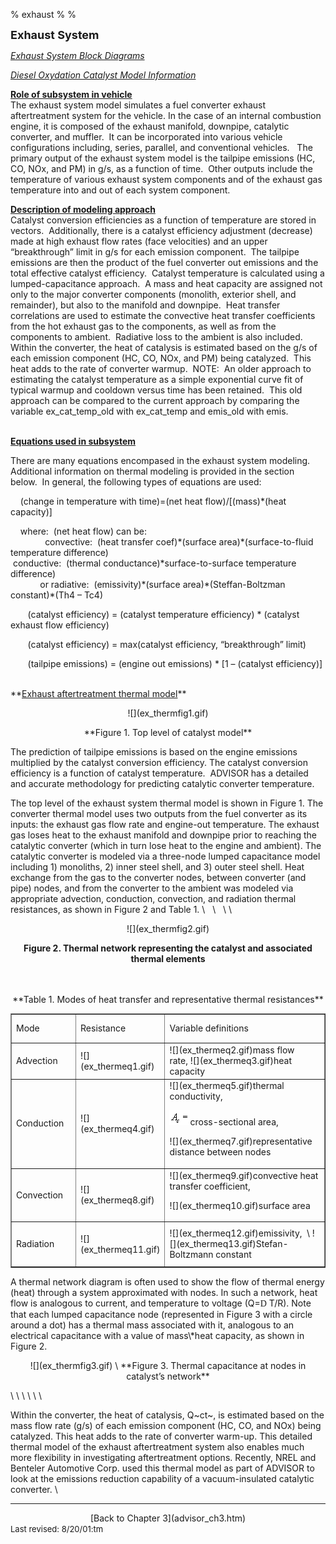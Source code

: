 % exhaust
% 
% 

**<font size="+1">Exhaust System</font>**

*[Exhaust System Block Diagrams](ex.gif)*

*[Diesel Oxydation Catalyst Model Information](emis_ornl.htm)*

**<u>Role of subsystem in vehicle</u>** \
The exhaust system model simulates a fuel converter exhaust
aftertreatment system for the vehicle. In the case of an internal
combustion engine, it is composed of the exhaust manifold, downpipe,
catalytic converter, and muffler.  It can be incorporated into various
vehicle configurations including, series, parallel, and conventional
vehicles.   The primary output of the exhaust system model is the
tailpipe emissions (HC, CO, NOx, and PM) in g/s, as a function of time. 
Other outputs include the temperature of various exhaust system
components and of the exhaust gas temperature into and out of each
system component.

**<u>Description of modeling approach</u>** \
Catalyst conversion efficiencies as a function of temperature are stored
in vectors.  Additionally, there is a catalyst efficiency adjustment
(decrease) made at high exhaust flow rates (face velocities) and an
upper “breakthrough” limit in g/s for each emission component.  The
tailpipe emissions are then the product of the fuel converter out
emissions and the total effective catalyst efficiency.  Catalyst
temperature is calculated using a lumped-capacitance approach.  A mass
and heat capacity are assigned not only to the major converter
components (monolith, exterior shell, and remainder), but also to the
manifold and downpipe.  Heat transfer correlations are used to estimate
the convective heat transfer coefficients from the hot exhaust gas to
the components, as well as from the components to ambient.  Radiative
loss to the ambient is also included.  Within the converter, the heat of
catalysis is estimated based on the g/s of each emission component (HC,
CO, NOx, and PM) being catalyzed.  This heat adds to the rate of
converter warmup.  NOTE:  An older approach to estimating the catalyst
temperature as a simple exponential curve fit of typical warmup and
cooldown versus time has been retained.  This old approach can be
compared to the current approach by comparing the variable
ex\_cat\_temp\_old with ex\_cat\_temp and emis\_old with emis. \
 

**<u>Equations used in subsystem</u>**

There are many equations encompased in the exhaust system modeling. 
Additional information on thermal modeling is provided in the section
below.  In general, the following types of equations are used:

    (change in temperature with time)=(net heat flow)/[(mass)\*(heat
capacity)]

    where:  (net heat flow) can be: \
              convective:  (heat transfer coef)\*(surface
area)\*(surface-to-fluid temperature difference) \
 conductive:  (thermal conductance)\*surface-to-surface temperature
difference) \
            or radiative:  (emissivity)\*(surface
area)\*(Steffan-Boltzman constant)\*(Th4 – Tc4)

       (catalyst efficiency) = (catalyst temperature efficiency) \*
(catalyst exhaust flow efficiency)

       (catalyst efficiency) = max(catalyst efficiency, “breakthrough”
limit)

       (tailpipe emissions) = (engine out emissions) \* [1 – (catalyst
efficiency)] \
 

<p>
**<u>Exhaust aftertreatment thermal model</u>**

<center>
![](ex_thermfig1.gif)

<p>
**Figure 1. Top level of catalyst model**

</center>
The prediction of tailpipe emissions is based on the engine emissions
multiplied by the catalyst conversion efficiency. The catalyst
conversion efficiency is a function of catalyst temperature.  ADVISOR
has a detailed and accurate methodology for predicting catalytic
converter temperature.

<p>
The top level of the exhaust system thermal model is shown in Figure 1.
The converter thermal model uses two outputs from the fuel converter as
its inputs: the exhaust gas flow rate and engine-out temperature. The
exhaust gas loses heat to the exhaust manifold and downpipe prior to
reaching the catalytic converter (which in turn lose heat to the engine
and ambient). The catalytic converter is modeled via a three-node lumped
capacitance model including 1) monoliths, 2) inner steel shell, and 3)
outer steel shell. Heat exchange from the gas to the converter nodes,
between converter (and pipe) nodes, and from the converter to the
ambient was modeled via appropriate advection, conduction, convection,
and radiation thermal resistances, as shown in Figure 2 and Table 1. \
  \
  \
 \

<center>
![](ex_thermfig2.gif)

**Figure 2. Thermal network representing the catalyst and associated
thermal elements** \
  \
 

<p>
**Table 1. Modes of heat transfer and representative thermal
resistances**

</center>
<center>
<table border cellpadding="7" width="564">
<tr>
<td valign="CENTER" width="21%" height="40">
Mode

</td>
<td valign="CENTER" width="27%" height="40">
Resistance

</td>
<td valign="CENTER" width="52%" height="40">
Variable definitions

</td>
</tr>
<tr>
<td valign="CENTER" width="21%" height="29">
Advection

</td>
<td valign="CENTER" width="27%" height="29">
![](ex_thermeq1.gif)

</td>
<td valign="CENTER" width="52%" height="29">
![](ex_thermeq2.gif)mass flow rate, ![](ex_thermeq3.gif)heat capacity

</td>
</tr>
<tr>
<td valign="CENTER" width="21%" height="96">
Conduction

</td>
<td valign="CENTER" width="27%" height="96">
![](ex_thermeq4.gif)

</td>
<td valign="CENTER" width="52%" height="96">
![](ex_thermeq5.gif)thermal conductivity, 

![](ex_thermeq6.gif)cross-sectional area, 

<p>
![](ex_thermeq7.gif)representative distance between nodes

</td>
</tr>
<tr>
<td valign="CENTER" width="21%" height="67">
Convection

</td>
<td valign="CENTER" width="27%" height="67">
![](ex_thermeq8.gif)

</td>
<td valign="CENTER" width="52%" height="67">
![](ex_thermeq9.gif)convective heat transfer coefficient, 

<p>
![](ex_thermeq10.gif)surface area

</td>
</tr>
<tr>
<td valign="CENTER" width="21%" height="66">
Radiation

</td>
<td valign="CENTER" width="27%" height="66">
![](ex_thermeq11.gif)

</td>
<td valign="CENTER" width="52%" height="66">
![](ex_thermeq12.gif)emissivity,  \
![](ex_thermeq13.gif)Stefan-Boltzmann constant

</td>
</tr>
</table>
</center>
<p>
A thermal network diagram is often used to show the flow of thermal
energy (heat) through a system approximated with nodes. In such a
network, heat flow is analogous to current, and temperature to voltage
(Q=<font face="Symbol">D</font> T/R). Note that each lumped capacitance
node (represented in Figure 3 with a circle around a dot) has a thermal
mass associated with it, analogous to an electrical capacitance with a
value of mass\*heat capacity, as shown in Figure 2.

<center>
<p>
![](ex_thermfig3.gif) \
**Figure 3. Thermal capacitance at nodes in catalyst’s network**

</center>
\
 \
 \
 \
 \
 \

Within the converter, the heat of catalysis, Q~ct~, is estimated based
on the mass flow rate (g/s) of each emission component (HC, CO, and NOx)
being catalyzed. This heat adds to the rate of converter warm-up. This
detailed thermal model of the exhaust aftertreatment system also enables
much more flexibility in investigating aftertreatment options. Recently,
NREL and Benteler Automotive Corp. used this thermal model as part of
ADVISOR to look at the emissions reduction capability of a
vacuum-insulated catalytic converter. \

* * * * *

<center>
[Back to Chapter 3](advisor_ch3.htm)

</center>
<font size="-1">Last revised: 8/20/01:tm</font>
